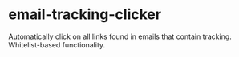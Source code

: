 # email-tracking-clicker
Automatically click on all links found in emails that contain tracking. Whitelist-based functionality.
